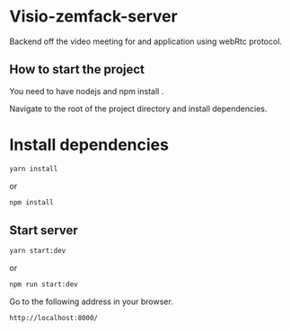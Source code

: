 # Visio-zemfack-server

Backend off the video meeting for and application using webRtc protocol.

## How to start the project

You need to have nodejs and npm install .

Navigate to the root of the project directory and install dependencies.

# Install dependencies

```bash
yarn install
```

or

```bash
npm install
```

## Start server

```bash
yarn start:dev
```

or

```bash
npm run start:dev
```

Go to the following address in your browser.

```bash
http://localhost:8000/
```
